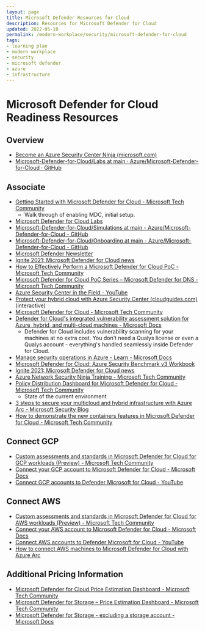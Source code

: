 ```yaml
---
layout: page
title: Microsoft Defender Resources for Cloud
description: Resources for Microsoft Defender for Cloud
updated: 2022-05-10
permalink: /modern-workplace/security/microsoft-defender-for-cloud
tags:
- learning plan
- modern workplace
- security
- microsoft defender
- azure
- infrastructure
---
```


# Microsoft Defender for Cloud Readiness Resources

## Overview

* [Become an Azure Security Center Ninja (microsoft.com)](https://techcommunity.microsoft.com/t5/microsoft-defender-for-cloud/become-a-microsoft-defender-for-cloud-ninja/ba-p/1608761)
* [Microsoft-Defender-for-Cloud/Labs at main · Azure/Microsoft-Defender-for-Cloud · GitHub](https://github.com/Azure/Microsoft-Defender-for-Cloud/tree/main/Labs)

## Associate

* [Getting Started with Microsoft Defender for Cloud - Microsoft Tech Community](https://techcommunity.microsoft.com/t5/fasttrack-for-azure/getting-started-with-microsoft-defender-for-cloud/ba-p/3255653)
   * Walk through of enabling MDC, initial setup.
* [Microsoft Defender for Cloud Labs](https://aka.ms/MDFCLabs)
* [Microsoft-Defender-for-Cloud/Simulations at main - Azure/Microsoft-Defender-for-Cloud - GitHub](https://github.com/Azure/Microsoft-Defender-for-Cloud/tree/main/Simulations)
* [Microsoft-Defender-for-Cloud/Onboarding at main - Azure/Microsoft-Defender-for-Cloud - GitHub](https://github.com/Azure/Microsoft-Defender-for-Cloud/tree/main/Onboarding)
* [Microsoft Defender Newsletter](https://aka.ms/ASCNewsSubscribe)
* [Ignite 2021: Microsoft Defender for Cloud news](https://techcommunity.microsoft.com/t5/microsoft-defender-for-cloud/ignite-2021-microsoft-defender-for-cloud-news/ba-p/2882807)
* [How to Effectively Perform a Microsoft Defender for Cloud PoC - Microsoft Tech Community](https://techcommunity.microsoft.com/t5/microsoft-defender-for-cloud/how-to-effectively-perform-an-microsoft-defender-for-cloud-poc/ba-p/516874)
* [Microsoft Defender for Cloud PoC Series – Microsoft Defender for DNS - Microsoft Tech Community](https://techcommunity.microsoft.com/t5/microsoft-defender-for-cloud/microsoft-defender-for-cloud-poc-series-microsoft-defender-for/ba-p/2595277)
* [Azure Security Center in the Field - YouTube](https://www.youtube.com/playlist?list=PL3ZTgFEc7LysTt_FBVZ1Bw8CyyyPraHGr)
* [Protect your hybrid cloud with Azure Security Center (cloudguides.com)](https://mslearn.cloudguides.com/en-us/guides/Protect%20your%20hybrid%20cloud%20with%20Azure%20Security%20Center) (interactive)
* [Microsoft Defender for Cloud - Microsoft Tech Community](https://techcommunity.microsoft.com/t5/microsoft-defender-for-cloud/bd-p/MicrosoftDefenderCloud)
* [Defender for Cloud's integrated vulnerability assessment solution for Azure, hybrid, and multi-cloud machines - Microsoft Docs](https://docs.microsoft.com/en-us/azure/defender-for-cloud/deploy-vulnerability-assessment-vm)
   * Defender for Cloud includes vulnerability scanning for your machines at no extra cost. You don't need a Qualys license or even a Qualys account - everything's handled seamlessly inside Defender for Cloud.
* [Manage security operations in Azure - Learn - Microsoft Docs](https://docs.microsoft.com/en-us/learn/paths/manage-security-operations/)
* [Microsoft Defender for Cloud: Azure Security Benchmark v3 Workbook](https://github.com/Azure/Microsoft-Defender-for-Cloud/tree/main/Workbooks/Azure%20Security%20Benchmark%20v3)
* [Ignite 2021: Microsoft Defender for Cloud news](https://techcommunity.microsoft.com/t5/microsoft-defender-for-cloud/ignite-2021-microsoft-defender-for-cloud-news/ba-p/2882807)
* [Azure Network Security Ninja Training - Microsoft Tech Community](https://techcommunity.microsoft.com/t5/azure-network-security-blog/azure-network-security-ninja-training/ba-p/2356101)
* [Policy Distribution Dashboard for Microsoft Defender for Cloud - Microsoft Tech Community](https://techcommunity.microsoft.com/t5/microsoft-defender-for-cloud/policy-distribution-dashboard-for-microsoft-defender-for-cloud/ba-p/3264712)
   * State of the current environment
* [3 steps to secure your multicloud and hybrid infrastructure with Azure Arc - Microsoft Security Blog](https://www.microsoft.com/security/blog/2022/03/29/3-steps-to-secure-your-multicloud-and-hybrid-infrastructure-with-azure-arc/)
* [How to demonstrate the new containers features in Microsoft Defender for Cloud - Microsoft Tech Community](https://techcommunity.microsoft.com/t5/microsoft-defender-for-cloud/how-to-demonstrate-the-new-containers-features-in-microsoft/ba-p/3281172)

## Connect GCP

* [Custom assessments and standards in Microsoft Defender for Cloud for GCP workloads (Preview) - Microsoft Tech Community](https://techcommunity.microsoft.com/t5/microsoft-defender-for-cloud/custom-assessments-and-standards-in-microsoft-defender-for-cloud/ba-p/3251252)
* [Connect your GCP account to Microsoft Defender for Cloud - Microsoft Docs](https://docs.microsoft.com/en-us/azure/defender-for-cloud/quickstart-onboard-gcp)
* [Connect GCP accounts to Defender Microsoft for Cloud - YouTube](https://www.youtube.com/watch?v=6BpXG3EHoMo)

## Connect AWS

* [Custom assessments and standards in Microsoft Defender for Cloud for AWS workloads (Preview) - Microsoft Tech Community](https://techcommunity.microsoft.com/t5/microsoft-defender-for-cloud/custom-assessments-and-standards-in-microsoft-defender-for-cloud/ba-p/3066575)
* [Connect your AWS account to Microsoft Defender for Cloud - Microsoft Docs](https://docs.microsoft.com/en-us/azure/defender-for-cloud/quickstart-onboard-aws?pivots=env-settings)
* [Connect AWS accounts to Defender Microsoft for Cloud - YouTube](https://www.youtube.com/watch?v=UwYWAClAtgc)
* [How to connect AWS machines to Microsoft Defender for Cloud with Azure Arc](https://techcommunity.microsoft.com/t5/itops-talk-blog/step-by-step-how-to-connect-aws-machines-to-microsoft-defender/ba-p/3251096)

## Additional Pricing Information

* [Microsoft Defender for Cloud Price Estimation Dashboard - Microsoft Tech Community](https://techcommunity.microsoft.com/t5/microsoft-defender-for-cloud/microsoft-defender-for-cloud-price-estimation-dashboard/ba-p/3247622)
* [Microsoft Defender for Storage – Price Estimation Dashboard - Microsoft Tech Community](https://techcommunity.microsoft.com/t5/microsoft-defender-for-cloud/microsoft-defender-for-storage-price-estimation-dashboard/ba-p/2429724)
* [Microsoft Defender for Storage - excluding a storage account - Microsoft Docs](https://docs.microsoft.com/en-us/azure/defender-for-cloud/defender-for-storage-exclude?tabs=enable-storage-protection-ps)
